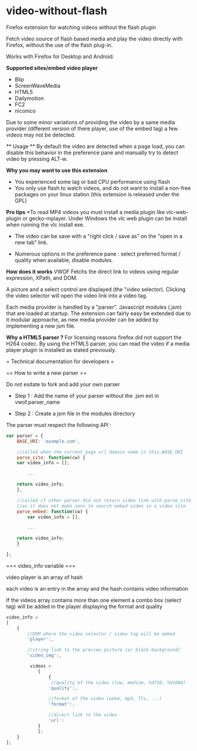 video-without-flash
===================

Firefox extension for watching videos without the flash plugin


Fetch video source of flash based media and play the video directly with 
Firefox, without the use of the flash plug-in. 

Works with Firefox for Desktop and Android.

**Supported sites/embed video player**
* Blip
* ScreenWaveMedia
* HTML5
* Dailymotion
* FC2
* niconico

Due to some minor variations of providing the video by a same media provider 
(different version of there player, use of the embed tag) a few videos may 
not be detected.

** Usage **
By default the video are detected when a page load, you can disable this 
behavior in the preference pane and manually try to detect video by pressing 
ALT-w. 

**Why you  may want to use this extension**
* You experienced some lag or bad CPU performance using flash
* You only use flash to watch videos, and do not want to install a non-free 
packages on your linux station (this extension is released under the GPL)

**Pro tips**
*To read MP4 videos you must install a media plugin 
like vlc-web-plugin or gecko-mplayer. 
Under Windows the vlc web plugin can be install when running the vlc 
install exe. 

* The video can be save with a "right click / save as" on the 
"open in a new tab"  link.

* Numerous options in the preference pane : select preferred 
format / quality when available, disable modules. 

**How does it works**
VWOF Fetchs the direct link to videos using regular expression, XPath, and DOM.

A picture and a select control are displayed (the "video selector). 
Clicking the video selector will open the video link into a video tag.  

Each media provider is handled by a "parser". Javascript modules (.jsm) that 
are loaded at startup. 
The extension can fairly easy be extended due to it modular approache, as new 
media provider can be added by implementing a new jsm file. 

**Why a HTML5 parser ?**
For licensing reasons firefox did not support the H264 codec. 
By using the HTML5 parser, you can read the video if a media player plugin is 
installed as stated previously.

= Technical documentation for developers =

== How to write a new parser == 

Do not esitate to fork and add your own parser

* Step 1 : Add the name of your parser without the .jsm ext in vwof.parser_name

* Step 2 : Create a jsm file in the modules directory

The parser must respect the following API  : 

```javascript
var parser = {
    BASE_URI: 'example.com',

    //called when the current page url domain name is this.BASE_URI
    parse_site: function(cw) {
	var video_info = [];

        ...

	return video_info;
    },

    //called if other parser did not return video link with parse_site
    //as it does not make sens to search embed video in a video site
    parse_embed: function(cw) {
        var video_info = [];

        ...

	return video_info;
    }

};
```

=== video_info variable ===

video player is an array of hash

each video is an entry in the array and the hash contains video information

If the videos array contains more than one element a combo box (select tag)
will be added in the player displaying the format and quality

```javascript
video_info = 
[
    {
        //DOM where the video selector / video tag will be embed
        'player':,

        //string link to the preview picture (or black background)
        'video_img':,

         videos = 
            [
                {
                 //quality of the video (low, medium, hd720, hd1080)
                'quality':,

                //format of the video (webm, mp4, flv, ...)
                'format':,

                //direct link to the video
                'url':
            }
            ];
    }
];
```
